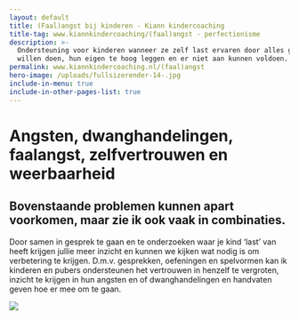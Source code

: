 ```yaml
---
layout: default
title: (Faal)angst bij kinderen - Kiann kindercoaching
title-tag: www.kiannkindercoaching/(faal)angst - perfectionisme
description: >-
  Ondersteuning voor kinderen wanneer ze zelf last ervaren door alles goed te
  willen doen, hun eigen te hoog leggen en er niet aan kunnen voldoen.
permalink: www.kiannkindercoaching.nl/(faal)angst
hero-image: /uploads/fullsizerender-14-.jpg
include-in-menu: true
include-in-other-pages-list: true
---
```

# Angsten, dwanghandelingen, faalangst, zelfvertrouwen en weerbaarheid

## Bovenstaande problemen kunnen apart voorkomen, maar zie ik ook vaak in combinaties.

Door samen in gesprek te gaan en te onderzoeken waar je kind ‘last’ van heeft krijgen jullie meer inzicht en kunnen we kijken wat nodig is om verbetering te krijgen. D.m.v. gesprekken, oefeningen en spelvormen kan ik kinderen en pubers ondersteunen het vertrouwen in henzelf te vergroten, inzicht te krijgen in hun angsten en of dwanghandelingen en handvaten geven hoe er mee om te gaan.

![](/uploads/fullsizerender-14-.jpg)
